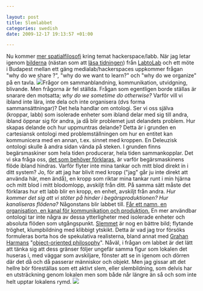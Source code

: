 ```yaml
--- 

layout: post
title: Slemlabbet 
categories: swedish 
date: 2009-12-17 19:13:57 +01:00 

---
```


Nu kommer [mer spatialfilosofi](2009-12-15-hackerspacets-utstrackning.html) kring temat hackerspace/labb. När jag letar igenom [bilderna](http://www.flickr.com/photos/kitchenbp/sets/72157622962397582/) (nästan som att [läsa tidningen](http://www.youtube.com/watch?v=vXc9iJb7T4Q)) från [LabtoLab](http://www.labtolab.org/~labtolab/wiki/index.php/Main_Page) och ett möte i Budapest mellan ett gäng medialab/hackerspaces uppkommer frågan "why do we share ?", "why do we want to learn?" och "why do we organize" på en tavla. ![](http://farm3.static.flickr.com/2544/4169992986_327b369820.jpg)Frågor om sammanblandning, kommunikation, utvidgning, blivande. Men frågorna är fel ställda. Frågan som egentligen borde ställas är snarare den motsatta; *why do we sometime do otherwise?* Varför vill vi ibland inte lära, inte dela och inte organisera (dvs forma sammansättningar)? Det hela handlar om ontologi. Ser vi oss själva (kroppar, labb) som isolerade enheter som ibland delar med sig till andra, ibland öppnar sig för andra, ja då blir problemet just delandets problem. Hur skapas delande och hur uppmuntras delande? Detta är i grunden en cartesiansk ontologi med problemställningen om hur en entitet kan kommunicera med en annan, t.ex. sinnet med kroppen. En Deleuzisk ontologi skulle å andra sidan vända på steken. I grunden finns begärsmaskiner som hela tiden producerar, hela tiden sammankopplar. Det vi ska fråga oss, [det som behöver förklaras](2009-07-22-sts-101.html), är varför begärsmaskinens flöde ibland hindras. Varför flyter inte mina tankar och mitt blod direkt in i ditt system? Jo, för att jag har blivit med kropp ("jag" går ju inte direkt att använda här, men ändå), en kropp som riktar mina tankar runt i min hjärna och mitt blod i mitt blodomlopp, avskiljt från ditt. På samma sätt måste det förklaras hur ett labb blir en kropp, en enhet, avskiljt från andra. *Hur kommer det sig att vi stöter på hinder i begärsproduktionen? Hur kanaliseras flödena?* Någonstans blir labbet till. [Får ett namn, en organisation, en kanal för kommunikation och produktion.](http://gbg.hackerspace.se/site/om-ghs/) En mer användbar ontologi tar inte några av dessa ytterligheter med isolerade enheter och absoluta flöden som utgångspunkt. [Slemmet](http://federa.se/strukturen-ar-det-som-skall-forklaras/) är nog en bättre bild; flytande tröghet, klumpbildning med klibbigt ytskikt. Detta är vad jag tror försöks formuleras borta hos de spekulativa realisterna, bland annat med [Grahan Harmans](http://doctorzamalek2.wordpress.com/) "[object-oriented philosophy](http://www.re-press.org/content/view/63/38/)". Nåväl, i frågan om labbet är det lätt att tänka sig att dess gränser följer ungefär samma figur som lokalen det huseras i, med väggar som avskiljare, fönster att se in igenom och dörren där det då och då passerar människor och objekt. Men jag gissar att det hellre bör föreställas som ett aktivt slem, eller slembildning, som delvis har en utsträckning genom lokalen men som både når längre än så och som inte helt upptar lokalens rymd. ![](http://farm3.static.flickr.com/2593/4176177325_be07ea6fdf.jpg) 